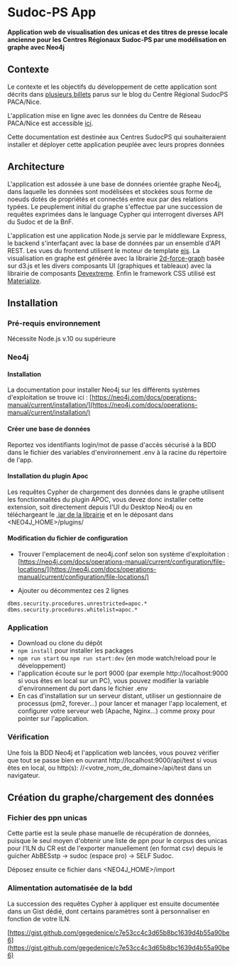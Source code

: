 # Sudoc-PS App
**Application web de visualisation des unicas et des titres de presse locale ancienne pour les Centres Régionaux Sudoc-PS par une modélisation en graphe avec Neo4j**

## Contexte

Le contexte et les objectifs du développement de cette application sont décrits dans [plusieurs billets](http://bibliotheque-blogs.unice.fr/sudoc-ps/tag/application-unicapresse-locale-ancienne/) parus sur le blog du Centre Régional SudocPS PACA/Nice.

L'application mise en ligne avec les données du Centre de Réseau PACA/Nice est accessible [ici](http://sudocps.univ-cotedazur.fr/sudocps-pro-app/).

Cette documentation est destinée aux Centres SudocPS qui souhaiteraient installer et déployer cette application peuplée avec leurs propres données

## Architecture

L'application est adossée à une base de données orientée graphe Neo4j, dans laquelle les données sont modélisées et stockées sous forme de noeuds dotés de propriétés et connectés entre eux par des relations typées. Le peuplement initial du graphe s'effectue par une succession de requêtes exprimées dans le language Cypher qui interrogent diverses API du Sudoc et de la BnF.

L'application est une application Node.js servie par le middleware Express, le backend s'interfaçant avec la base de données par un ensemble d'API REST. Les vues du frontend utilisent le moteur de template [ejs](https://ejs.co/).
La visualisation en graphe est générée avec la librairie [2d-force-graph](https://github.com/vasturiano/force-graph) basée sur d3.js et les divers composants UI (graphiques et tableaux) avec la librairie de composants [Devextreme](https://js.devexpress.com/).
Enfin le framework CSS utilisé est [Materialize](https://materializecss.com/).


## Installation

### Pré-requis environnement

Nécessite Node.js v.10 ou supérieure

### Neo4j

#### Installation

La documentation pour installer Neo4j sur les différents systèmes d'exploitation se trouve ici : [https://neo4j.com/docs/operations-manual/current/installation/](https://neo4j.com/docs/operations-manual/current/installation/)

#### Créer une base de données

Reportez vos identifiants login/mot de passe d'accès sécurisé à la BDD dans le fichier des variables d'environnement .env à la racine du répertoire de l'app.

#### Installation du plugin Apoc

Les requêtes Cypher de chargement des données dans le graphe utilisent les fonctionnalités du plugin APOC, vous devez donc installer cette extension, soit directement depuis l'UI du Desktop Neo4j ou en téléchargeant le [.jar de la librairie](https://github.com/neo4j-contrib/neo4j-apoc-procedures/releases) et en le déposant dans <NEO4J_HOME>/plugins/

#### Modification du fichier de configuration

* Trouver l'emplacement de neo4j.conf selon son système d'exploitation : [https://neo4j.com/docs/operations-manual/current/configuration/file-locations/](https://neo4j.com/docs/operations-manual/current/configuration/file-locations/)

* Ajouter ou décommentez ces 2 lignes
```
dbms.security.procedures.unrestricted=apoc.*
dbms.security.procedures.whitelist=apoc.*
```

### Application

* Download ou clone du dépôt
* ```npm install``` pour installer les packages 
* ```npm run start``` ou ```npm run start:dev``` (en mode watch/reload pour le développement)
* l'application écoute sur le port 9000 (par exemple http://localhost:9000 si vous êtes en local sur un PC), vous pouvez modifier la variable d'environnement du port dans le fichier .env
* En cas d'installation sur un serveur distant, utiliser un gestionnaire de processus (pm2, forever...) pour lancer et manager l'app localement, et configurer votre serveur web (Apache, Nginx...) comme proxy pour pointer sur l'application.

### Vérification

Une fois la BDD Neo4j et l'application web lancées, vous pouvez vérifier que tout se passe bien en ouvrant http://localhost:9000/api/test si vous êtes en local, ou http(s): //<votre_nom_de_domaine>/api/test dans un navigateur.

## Création du graphe/chargement des données

### Fichier des ppn unicas

Cette partie est la seule phase manuelle de récupération de données, puisque le seul moyen d'obtenir une liste de ppn pour le corpus des unicas pour l'ILN du CR est de l'exporter manuellement (en format csv) depuis le guicher AbBESstp -> sudoc (espace pro) -> SELF Sudoc.

Déposez ensuite ce fichier dans <NEO4J_HOME>/import

### Alimentation automatisée de la bdd

La succession des requêtes Cypher à appliquer est ensuite documentée dans un Gist dédié, dont certains paramètres sont à personnaliser en fonction de votre ILN.

[https://gist.github.com/gegedenice/c7e53cc4c3d65b8bc1639d4b55a90be6](https://gist.github.com/gegedenice/c7e53cc4c3d65b8bc1639d4b55a90be6)
